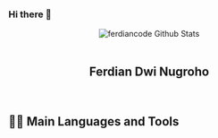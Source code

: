### Hi there 👋

<!--
**ferdianC0de/ferdianC0de** is a ✨ _special_ ✨ repository because its `README.md` (this file) appears on your GitHub profile.

Here are some ideas to get you started:

- 🔭 I’m currently working on ...
- 🌱 I’m currently learning ...
- 👯 I’m looking to collaborate on ...
- 🤔 I’m looking for help with ...
- 💬 Ask me about ...
- 📫 How to reach me: ...
- 😄 Pronouns: ...
- ⚡ Fun fact: ...
-->

<div align="center">
  <img src="https://github-readme-stats.vercel.app/api?username=ferdiancode&show_icons=true&theme=dracula" alt="ferdiancode Github Stats">
</div>
<br>

<div align="center">
  <h2> Ferdian Dwi Nugroho </h2>
</div>
<br>

<h2> 👨‍💻 Main Languages and Tools </h2>

